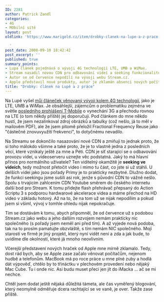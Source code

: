 ```yaml
---
ID: 2281
author: Patrick Zandl
categories:
- 4G
- MObilní sítě
layout: post
oldlink: 'https://www.marigold.cz/item/drobky-clanek-na-lupe-a-z-prace

  '
post_date: 2008-09-10 18:42:42
post_excerpt: ''
published: true
summary_points:
- Lupa článek pojednává o vývoji 4G technologií LTE, UMB a WiMax.
- Stream nasadil novou CDN pro odbavování videí a seeking funkcionalitu.
- Autor se od července nepodílí na vývoji webu Stream.cz.
- Apple představil nové produkty, autor je zklamán absencí nových počítačů.
title: "Drobky: článek na Lupě a z práce"
---
```


Na Lupě vyšel <a href="http://www.lupa.cz/clanky/datovy-triumvirat-4g-lte-umb-a-wimax/">můj článeček věnovaný vývoji kolem 4G technologií</a>, jako je LTE, UMB a WiMax. Je obsáhlejší, zájemcům o problematiku zejména ve světle <a href="http://mobil.idnes.cz/t-mobile-v-cesku-standardni-3g-sit-nepostavi-zameri-se-na-lte-pqz-/mob_operatori.asp?c=A080909_110519_mob_operatori_jm">posledního prohlášení T-Mobile</a> o vynechání 3G a přechodu rovnou na LTE (o tom někdy příště) jej doporučuji. Pod článkem do mne někdo hustí, že jsem nezalinkoval zdroj obrázků a tabulky (což nešlo, já to měl v mailovém PDF), ale že jsem pitomě přeložil Fractional Frequency Reuse jako "částečné znovuvyužití frekvencí", to dotyčnému nevadilo. 

Na Streamu se dokončilo nasazování nové CDN a zmiňuji to jednak proto, že si toho málokdo všimne a také proto, že je to vlastně jedna z posledních věcí, které vznikaly ještě za mne a Péti. CDN je síť starající se o odbavování provozu videí, u videoserveru uznejte věc podstatná. Jaký to má hlavní přínos pro normálního uživatele? Ten viditelný okamžitě je <strong>seeking ve videích</strong>, tedy možnost přetočit video i mimo tu část, co jste si už stáhli. U delších videí jako jsou pořady Primy je to prakticky nezbytné. Dlužno dodat, že funkci seekingu jsme sušili asi rok, jenže s původní CDN to vážně nešlo. Spolu s trvajícím zahlcením CDN Youtube směrem do českého internetu další bod pro Stream. K tomu přidejte flash přehrávač přepsaný do Action Scriptu 3 s podporou hardwarové akcelerace videa a máme přechod na HD video v základu hotový. Až na to, že na tom už se nijak nepodílím a pokud jsem si všiml, vývoj v tomhle ohledu nijak nepokračuje.  

Tím se dostávám k tomu, abych připomněl, že od července už s podobou Stream.cz jako webu a jeho dalším rozvojem nemám prakticky nic společného (s pořady jsem neměl ani před tím). A až vyjede nová podoba, tak na to prosím pamatujte obzvláště, s tím nemám NIC společného. Mojí starostí ve firmě je jiný projekt, který nyní vidět není a zda a jak bude, to uvidíme dle okolností, které já mnoho neovlivním.  

Včerejší představení nových hraček od Apple mne mírně zklamalo. Tedy, dost rád bych, aby se Apple zase začalo věnovat počítačům, nejenom hudbě a telefonům. MacBook má po roce práce u mne plné zuby a hodlá dát výpověď, chtělo by to třináctku v plechovém provedení nebo nějaký Mac Cube. Tu i onde nic. Asi budu muset přeci jen jít do iMacka ... ač se mi nechce. 

Chtěl jsem dodat ještě nějaká důležitá támeta, ale čas vyměřený blogování, který neomylně odměřuje dcera rachtající se ve vaně, je over. Takže zase příště.
